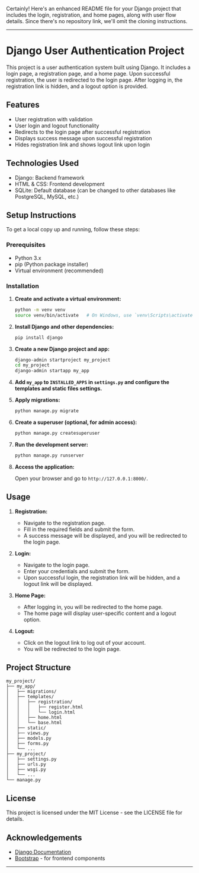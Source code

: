 Certainly! Here's an enhanced README file for your Django project that includes the login, registration, and home pages, along with user flow details. Since there's no repository link, we'll omit the cloning instructions.

---

# Django User Authentication Project

This project is a user authentication system built using Django. It includes a login page, a registration page, and a home page. Upon successful registration, the user is redirected to the login page. After logging in, the registration link is hidden, and a logout option is provided.

## Features

- User registration with validation
- User login and logout functionality
- Redirects to the login page after successful registration
- Displays success message upon successful registration
- Hides registration link and shows logout link upon login

## Technologies Used

- Django: Backend framework
- HTML & CSS: Frontend development
- SQLite: Default database (can be changed to other databases like PostgreSQL, MySQL, etc.)

## Setup Instructions

To get a local copy up and running, follow these steps:

### Prerequisites

- Python 3.x
- pip (Python package installer)
- Virtual environment (recommended)

### Installation

1. **Create and activate a virtual environment:**

   ```bash
   python -m venv venv
   source venv/bin/activate   # On Windows, use `venv\Scripts\activate`
   ```

2. **Install Django and other dependencies:**

   ```bash
   pip install django
   ```

3. **Create a new Django project and app:**

   ```bash
   django-admin startproject my_project
   cd my_project
   django-admin startapp my_app
   ```

4. **Add `my_app` to `INSTALLED_APPS` in `settings.py` and configure the templates and static files settings.**

5. **Apply migrations:**

   ```bash
   python manage.py migrate
   ```

6. **Create a superuser (optional, for admin access):**

   ```bash
   python manage.py createsuperuser
   ```

7. **Run the development server:**

   ```bash
   python manage.py runserver
   ```

8. **Access the application:**

   Open your browser and go to `http://127.0.0.1:8000/`.

## Usage

1. **Registration:**
   - Navigate to the registration page.
   - Fill in the required fields and submit the form.
   - A success message will be displayed, and you will be redirected to the login page.

2. **Login:**
   - Navigate to the login page.
   - Enter your credentials and submit the form.
   - Upon successful login, the registration link will be hidden, and a logout link will be displayed.

3. **Home Page:**
   - After logging in, you will be redirected to the home page.
   - The home page will display user-specific content and a logout option.

4. **Logout:**
   - Click on the logout link to log out of your account.
   - You will be redirected to the login page.

## Project Structure

```
my_project/
├── my_app/
│   ├── migrations/
│   ├── templates/
│   │   ├── registration/
│   │   │   ├── register.html
│   │   │   └── login.html
│   │   ├── home.html
│   │   └── base.html
│   ├── static/
│   ├── views.py
│   ├── models.py
│   ├── forms.py
│   └── ...
├── my_project/
│   ├── settings.py
│   ├── urls.py
│   ├── wsgi.py
│   └── ...
└── manage.py
```

## License

This project is licensed under the MIT License - see the LICENSE file for details.

## Acknowledgements

- [Django Documentation](https://docs.djangoproject.com/)
- [Bootstrap](https://getbootstrap.com/) - for frontend components

---


